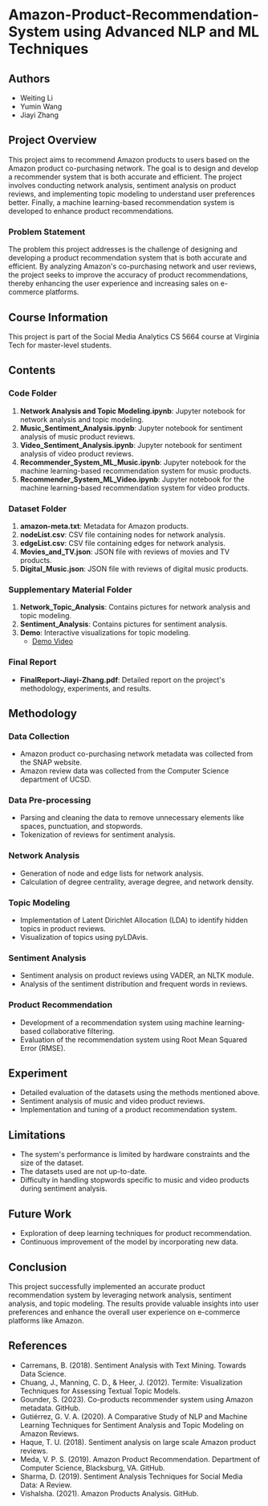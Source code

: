 # Amazon-Product-Recommendation-System using Advanced NLP and ML Techniques

## Authors
- Weiting Li
- Yumin Wang
- Jiayi Zhang

## Project Overview
This project aims to recommend Amazon products to users based on the Amazon product co-purchasing network. The goal is to design and develop a recommender system that is both accurate and efficient. The project involves conducting network analysis, sentiment analysis on product reviews, and implementing topic modeling to understand user preferences better. Finally, a machine learning-based recommendation system is developed to enhance product recommendations.

### Problem Statement
The problem this project addresses is the challenge of designing and developing a product recommendation system that is both accurate and efficient. By analyzing Amazon's co-purchasing network and user reviews, the project seeks to improve the accuracy of product recommendations, thereby enhancing the user experience and increasing sales on e-commerce platforms.

## Course Information
This project is part of the Social Media Analytics CS 5664 course at Virginia Tech for master-level students.

## Contents

### Code Folder
1. **Network Analysis and Topic Modeling.ipynb**: Jupyter notebook for network analysis and topic modeling.
2. **Music_Sentiment_Analysis.ipynb**: Jupyter notebook for sentiment analysis of music product reviews.
3. **Video_Sentiment_Analysis.ipynb**: Jupyter notebook for sentiment analysis of video product reviews.
4. **Recommender_System_ML_Music.ipynb**: Jupyter notebook for the machine learning-based recommendation system for music products.
5. **Recommender_System_ML_Video.ipynb**: Jupyter notebook for the machine learning-based recommendation system for video products.

### Dataset Folder
1. **amazon-meta.txt**: Metadata for Amazon products.
2. **nodeList.csv**: CSV file containing nodes for network analysis.
3. **edgeList.csv**: CSV file containing edges for network analysis.
4. **Movies_and_TV.json**: JSON file with reviews of movies and TV products.
5. **Digital_Music.json**: JSON file with reviews of digital music products.

### Supplementary Material Folder
1. **Network_Topic_Analysis**: Contains pictures for network analysis and topic modeling.
2. **Sentiment_Analysis**: Contains pictures for sentiment analysis.
3. **Demo**: Interactive visualizations for topic modeling.
   - [Demo Video](https://www.youtube.com/watch?v=8ae4x3PKybM)

### Final Report
- **FinalReport-Jiayi-Zhang.pdf**: Detailed report on the project's methodology, experiments, and results.

## Methodology

### Data Collection
- Amazon product co-purchasing network metadata was collected from the SNAP website.
- Amazon review data was collected from the Computer Science department of UCSD.

### Data Pre-processing
- Parsing and cleaning the data to remove unnecessary elements like spaces, punctuation, and stopwords.
- Tokenization of reviews for sentiment analysis.

### Network Analysis
- Generation of node and edge lists for network analysis.
- Calculation of degree centrality, average degree, and network density.

### Topic Modeling
- Implementation of Latent Dirichlet Allocation (LDA) to identify hidden topics in product reviews.
- Visualization of topics using pyLDAvis.

### Sentiment Analysis
- Sentiment analysis on product reviews using VADER, an NLTK module.
- Analysis of the sentiment distribution and frequent words in reviews.

### Product Recommendation
- Development of a recommendation system using machine learning-based collaborative filtering.
- Evaluation of the recommendation system using Root Mean Squared Error (RMSE).

## Experiment
- Detailed evaluation of the datasets using the methods mentioned above.
- Sentiment analysis of music and video product reviews.
- Implementation and tuning of a product recommendation system.

## Limitations
- The system's performance is limited by hardware constraints and the size of the dataset.
- The datasets used are not up-to-date.
- Difficulty in handling stopwords specific to music and video products during sentiment analysis.

## Future Work
- Exploration of deep learning techniques for product recommendation.
- Continuous improvement of the model by incorporating new data.

## Conclusion
This project successfully implemented an accurate product recommendation system by leveraging network analysis, sentiment analysis, and topic modeling. The results provide valuable insights into user preferences and enhance the overall user experience on e-commerce platforms like Amazon.

## References
- Carremans, B. (2018). Sentiment Analysis with Text Mining. Towards Data Science.
- Chuang, J., Manning, C. D., & Heer, J. (2012). Termite: Visualization Techniques for Assessing Textual Topic Models.
- Gounder, S. (2023). Co-products recommender system using Amazon metadata. GitHub.
- Gutiérrez, G. V. A. (2020). A Comparative Study of NLP and Machine Learning Techniques for Sentiment Analysis and Topic Modeling on Amazon Reviews.
- Haque, T. U. (2018). Sentiment analysis on large scale Amazon product reviews.
- Meda, V. P. S. (2019). Amazon Product Recommendation. Department of Computer Science, Blacksburg, VA. GitHub.
- Sharma, D. (2019). Sentiment Analysis Techniques for Social Media Data: A Review.
- Vishalsha. (2021). Amazon Products Analysis. GitHub.
